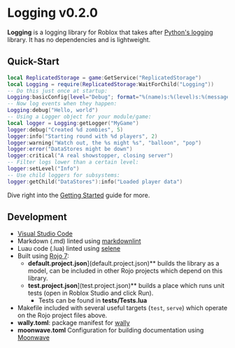 # Logging v0.2.0

**Logging** is a logging library for Roblox that takes after
[Python's logging](https://docs.python.org/3/library/logging.html) library. It
has no dependencies and is lightweight.

## Quick-Start

```lua
local ReplicatedStorage = game:GetService("ReplicatedStorage")
local Logging = require(ReplicatedStorage:WaitForChild("Logging"))
-- Do this just once at startup:
Logging:basicConfig{level="Debug"; format="%(name)s:%(level)s:%(message)s"}
-- Now log events when they happen:
Logging:debug("Hello, world")
-- Using a Logger object for your module/game:
local logger = Logging:getLogger("MyGame")
logger:debug("Created %d zombies", 5)
logger:info("Starting round with %d players", 2)
logger:warning("Watch out, the %s might %s", "balloon", "pop")
logger:error("DataStores might be down")
logger:critical("A real showstopper, closing server")
-- Filter logs lower than a certain level:
logger:setLevel("Info")
-- Use child loggers for subsystems:
logger:getChild("DataStores"):info("Loaded player data")
```

Dive right into the [Getting Started](https://docs.ozzypig.com/Logging/docs/getting-started)
guide for more.

## Development

* [Visual Studio Code](https://code.visualstudio.com/)
* Markdown (.md) linted using [markdownlint](https://github.com/DavidAnson/markdownlint)
* Luau code (.lua) linted using [selene](https://github.com/Kampfkarren/selene)
* Built using [Rojo 7](https://github.com/rojo-rbx/rojo):
  * **default.project.json**](default.project.json)** builds the library as a model,
    can be included in other Rojo projects which depend on this library.
  * **test.project.json**](test.project.json)** builds a place which runs unit tests
    (open in Roblox Studio and click Run).
    * Tests can be found in **tests/Tests.lua**
* Makefile included with several useful targets (`test`, `serve`) which operate
  on the Rojo project files above.
* **wally.toml**: package manifest for [wally](https://github.com/UpliftGames/wally)
* **moonwave.toml** Configuration for building documentation using [Moonwave](https://github.com/UpliftGames/moonwave)
